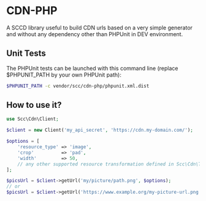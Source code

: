 # CDN-PHP

A SCCD library useful to build CDN urls based on a very simple generator and without any dependency other than PHPUnit
in DEV environment.

## Unit Tests

The PHPUnit tests can be launched with this command line (replace $PHPUNIT_PATH by your own PHPUnit path):

```bash
$PHPUNIT_PATH -c vendor/scc/cdn-php/phpunit.xml.dist
```

## How to use it?

```php
use Scc\Cdn\Client;

$client = new Client('my_api_secret', 'https://cdn.my-domain.com/');

$options = [
    'resource_type' => 'image',
    'crop'          => 'pad',
    'width'         => 50,
    // any other supported resource transformation defined in Scc\Cdn\Transformation\Type
];

$picsUrl = $client->getUrl('my/picture/path.png', $options);
// or
$picsUrl = $client->getUrl('https://www.example.org/my-picture-url.png', $options);
```
